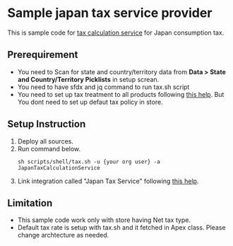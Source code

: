 # Sample japan tax service provider
This is sample code for [tax calculation service](https://help.salesforce.com/s/articleView?id=sf.comm_set_up_tax.htm&type=5) for Japan consumption tax.

## Prerequirement
- You need to Scan for state and country/territory data from **Data > State and Country/Territory Picklists** in setup screan.
- You need to have sfdx and jq command to run tax.sh script
- You need to set up tax treatment to all products following [this help](https://help.salesforce.com/s/articleView?id=sf.comm_what_is_tax_solution.htm&type=5). But You dont need to set up defaut tax policy in store.

## Setup Instruction
1. Deploy all sources.
1. Run command below.
    ```
    sh scripts/shell/tax.sh -u {your org user} -a JapanTaxCalculationService
    ```
1. Link integration called "Japan Tax Service" following [this help](https://help.salesforce.com/s/articleView?id=sf.comm_set_up_tax.htm&type=5).


## Limitation
- This sample code work only with store having Net tax type.
- Default tax rate is setup with tax.sh and it fetched in Apex class. Please change archtecture as needed.  
